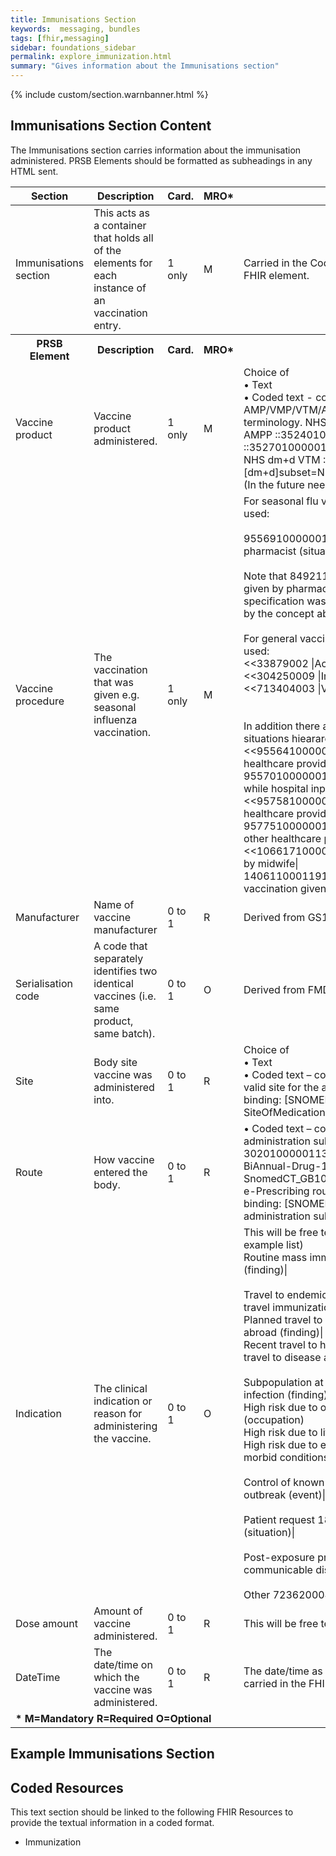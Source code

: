 ```yaml
---
title: Immunisations Section
keywords:  messaging, bundles
tags: [fhir,messaging]
sidebar: foundations_sidebar
permalink: explore_immunization.html
summary: "Gives information about the Immunisations section"
---
```


{% include custom/section.warnbanner.html %}

## Immunisations Section Content ##
The Immunisations section carries information about the immunisation administered. PRSB Elements should be formatted as subheadings in any HTML sent.


<table style="width:100%;max-width: 100%;">
	<thead>
		<tr>
			<th width="15%">Section</th>
			<th width="35%">Description</th>
			<th width="5%">Card.</th>
			<th width="5%">MRO*</th>
			<th width="40%">FHIR Target and Guidance</th>
		</tr>
	</thead>
 <tbody>
  <tr>
   <td>Immunisations section</td>
   <td>This acts as a container that holds all of the elements for each instance of an vaccination entry.</td>
   <td>1 only</td>
   <td>M</td>
	<td>Carried in the CodeableConcept of <b>Composition.section.code</b> FHIR element.</td>
  </tr>
		<tr>
			<th>PRSB Element</th>
			<th>Description</th>
			<th>Card.</th>
			<th>MRO*</th>
			<th>FHIR Target and Guidance</th>		
		</tr>
  <tr>
   <td>Vaccine product</td>
   <td>Vaccine product administered.</td>
   <td>1 only</td>
   <td>M</td>
   <td>Choice of<br/>
 • Text<br/>
 • Coded text - constraint: MedicationName. Any AMP/VMP/VTM/AMPP/VMPP subsets from the dm+d terminology. NHS dm+d AMP ::352201000001139 NHS dm+d AMPP ::352401000001135 NHS dm+d VMP ::352701000001133 NHS dm+d VMPP ::352301000001131 NHS dm+d VTM ::352601000001138. Constraint binding: [dm+d]subset=NHS_dm+d<br/>
(In the future needs to be GS1 code mapped to dm+d)</td>
  </tr>
  <tr>
   <td>Vaccine procedure</td>
   <td>The vaccination that was given e.g. seasonal influenza vaccination.</td>
   <td>1 only</td>
   <td>M</td>
   <td>For seasonal flu vaccinations the following coded text should be used:<br/>
<br/>
955691000000108 | Seasonal influenza vaccination given by pharmacist (situation) |<br/>
<br/>
Note that 849211000000109 | seasonal influenza vaccination given by pharmacist (finding) | in the NHSE service specification was made inactive in April 2015 and was replaced by the concept above
<br/><br/>
For general vaccinations the following coded text should be used: <br/>
<<33879002 |Active immunisation|<br/>
<<304250009 |Immunisation status|<br/>
<<713404003 |Vaccination given|<br/>
<br/><br/>
In addition there are some scattered concepts below in the situations hieararchy.<br/>
<<955641000000103 |Influenza vaccination given by other healthcare provider|<br/>
955701000000108 |Seasonal influenza vaccination given while hospital inpatient|<br/>
<<957581000000102 |Meningitis B vaccination given by other healthcare provider|<br/>
957751000000103 |Meningitis ACW & Y vaccination given by other healthcare provider|<br/>
<<1066171000000108 |Seasonal influenza vaccination given by midwife|<br/>
140611000119104 |Human papilloma virus type 16 and 18 vaccination given|
</td>
  </tr>
  <tr>
   <td>Manufacturer</td>
   <td>Name of vaccine manufacturer</td>
   <td>0 to 1</td>
   <td>R</td>
   <td>Derived from GS1 code/free text</td>
  </tr>
 <tr>
   <td>Serialisation code</td>
   <td>A code that separately identifies two identical vaccines (i.e. same product, same batch).</td>
   <td>0 to 1</td>
   <td>O</td>
   <td>Derived from FMD code or free text.</td>
  </tr>
 <tr>
   <td>Site</td>
   <td>Body site vaccine was administered into.</td>
   <td>0 to 1</td>
   <td>R</td>
   <td>Choice of<br/>
 • Text<br/>
 • Coded text – constraint: SiteOfMedicationAdministration. Any valid site for the administration of a medication. Constraint binding: [SNOMED-CT]subset= SiteOfMedicationAdministration</td>
  </tr>
 <tr>
   <td>Route</td>
   <td>How vaccine entered the body.</td>
   <td>0 to 1</td>
   <td>R</td>
   <td>• Coded text – constraint: NHS e-prescribing route of administration subset ID: 413001000001136 Original Id : 30201000001137 This is an extract from the SUBSET -BiAnnual-Drug-15.0.1-20130401: SnomedCT_GB1000001_20130401/Subsets/EPrescribing/NHS e-Prescribing route of administration subset. Constraint binding: [SNOMED-CT]subset=NHS e-Prescribing route of administration subset.</td>
  </tr>
 <tr>
   <td>Indication</td>
   <td>The clinical indication or reason for administering the vaccine.</td>
   <td>0 to 1</td>
   <td>O</td>
   <td>This will be free text/proposal to use the list from below (as an example list)<br/>
Routine mass immunisation  171279008|Immunization due (finding)|<br/>
<br/>
Travel to endemic area  414448007|Identified as high risk for travel immunization (finding)|<br/>
Planned travel to high risk area 161096004|Going to travel abroad (finding)|<br/>
Recent travel to high risk area 506931000000109|Recent travel to disease affected area (finding)|<br/>
<br/>
Subpopulation at special or unusual risk  78648007|At risk for infection (finding)|<br/>
High risk due to occupation 14679004 Occupation (occupation)<br/>
High risk due to lifestyle 134436002|Lifestyle (finding)|<br/>
High risk due to existing medical condition 398192003|Co-morbid conditions (finding)|<br/>
<br/>
Control of known sporadic outbreak  443684005|Disease outbreak (event)|<br/>
<br/>
Patient request  183995001|Patient requested procedure (situation)|<br/>
<br/>
Post-exposure prophyaxis  444107005|Exposure to communicable disease (event)|<br/>
<br/>
Other  723620004|Requires vaccination (finding)
</td>
  </tr>
 <tr>
   <td>Dose amount</td>
   <td>Amount of vaccine administered.</td>
   <td>0 to 1</td>
   <td>R</td>
   <td>This will be free text. Coded units of measure (from DM+D)</td>
  </tr>
 <tr>
   <td>DateTime</td>
   <td>The date/time on which the vaccine was administered.</td>
   <td>0 to 1</td>
   <td>R</td>
   <td>The date/time as recorded by the pharmacy system. This will be carried in the FHIR element <b>Immunization.date</b>.</td>
  </tr>
		<tr>
		<td colspan="5"><b>* M=Mandatory R=Required O=Optional</b></td>
		</tr>
 </tbody>
</table>


## Example Immunisations Section ##

<script src="https://gist.github.com/IOPS-DEV/e3f8338cef252ede9812669198d2fa71.js"></script>

## Coded Resources ##

This text section should be linked to the following FHIR Resources to provide the textual information in a coded format.

- Immunization
 
